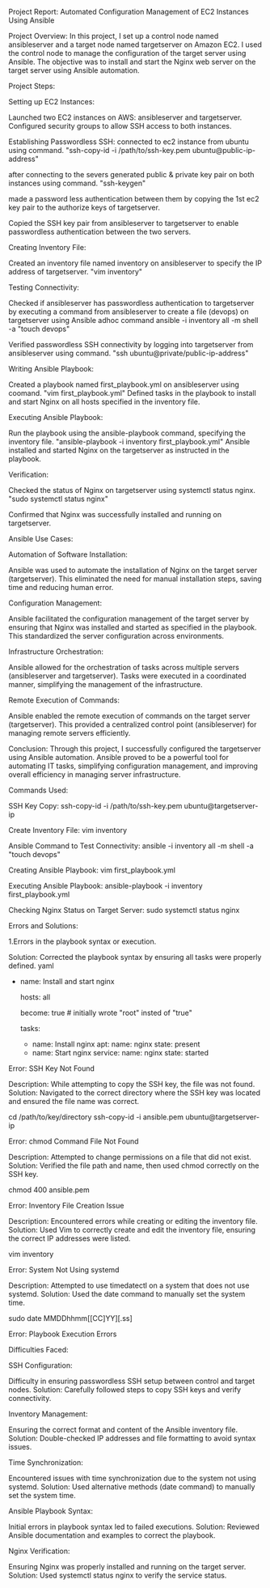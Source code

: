 Project Report: Automated Configuration Management of EC2 Instances Using Ansible

Project Overview:
In this project, I set up a control node named ansibleserver and a target node named targetserver on Amazon EC2. I used the control node to manage the configuration of the target server using Ansible. The objective was to install and start the Nginx web server on the target server using Ansible automation.

Project Steps:

Setting up EC2 Instances:

Launched two EC2 instances on AWS: ansibleserver and targetserver.
Configured security groups to allow SSH access to both instances.

Establishing Passwordless SSH:
connected to ec2 instance from ubuntu using command.
"ssh-copy-id -i /path/to/ssh-key.pem ubuntu@public-ip-address"

after connecting to the severs generated public & private key pair on both instances using command.
"ssh-keygen"

made a password less authentication between them by copying the 1st ec2 key pair to the authorize keys of targetserver.

Copied the SSH key pair from ansibleserver to targetserver to enable passwordless authentication between the two servers.

Creating Inventory File:

Created an inventory file named inventory on ansibleserver to specify the IP address of targetserver.
"vim inventory"

Testing Connectivity:

Checked if ansibleserver has passwordless authentication to targetserver by executing a command from ansibleserver to create a file (devops) on targetserver using Ansible adhoc command
ansible -i inventory all -m shell -a "touch devops"

Verified passwordless SSH connectivity by logging into targetserver from ansibleserver using command.
"ssh ubuntu@private/public-ip-address"

Writing Ansible Playbook:

Created a playbook named first_playbook.yml on ansibleserver using coomand.
"vim first_playbook.yml"
Defined tasks in the playbook to install and start Nginx on all hosts specified in the inventory file.

Executing Ansible Playbook:

Run the playbook using the ansible-playbook command, specifying the inventory file.
"ansible-playbook -i inventory first_playbook.yml"
Ansible installed and started Nginx on the targetserver as instructed in the playbook.

Verification:

Checked the status of Nginx on targetserver using systemctl status nginx.
"sudo systemctl status nginx"

Confirmed that Nginx was successfully installed and running on targetserver.

Ansible Use Cases:

Automation of Software Installation:

Ansible was used to automate the installation of Nginx on the target server (targetserver). This eliminated the need for manual installation steps, saving time and reducing human error.

Configuration Management:

Ansible facilitated the configuration management of the target server by ensuring that Nginx was installed and started as specified in the playbook. This standardized the server configuration across environments.

Infrastructure Orchestration:

Ansible allowed for the orchestration of tasks across multiple servers (ansibleserver and targetserver). Tasks were executed in a coordinated manner, simplifying the management of the infrastructure.

Remote Execution of Commands:

Ansible enabled the remote execution of commands on the target server (targetserver). This provided a centralized control point (ansibleserver) for managing remote servers efficiently.

Conclusion:
Through this project, I successfully configured the targetserver using Ansible automation. Ansible proved to be a powerful tool for automating IT tasks, simplifying configuration management, and improving overall efficiency in managing server infrastructure.

Commands Used:

SSH Key Copy:
ssh-copy-id -i /path/to/ssh-key.pem ubuntu@targetserver-ip

Create Inventory File:
vim inventory

Ansible Command to Test Connectivity:
ansible -i inventory all -m shell -a "touch devops"

Creating Ansible Playbook:
vim first_playbook.yml

Executing Ansible Playbook:
ansible-playbook -i inventory first_playbook.yml

Checking Nginx Status on Target Server:
sudo systemctl status nginx


Errors and Solutions:

1.Errors in the playbook syntax or execution.

Solution: Corrected the playbook syntax by ensuring all tasks were properly defined.
yaml


- name: Install and start nginx
  
  hosts: all
  
  become: true # initially wrote "root" insted of "true"

  tasks:
    - name: Install nginx
      apt:
        name: nginx
        state: present
    - name: Start nginx
      service:
        name: nginx
        state: started
      
Error: SSH Key Not Found

Description: While attempting to copy the SSH key, the file was not found.
Solution: Navigated to the correct directory where the SSH key was located and ensured the file name was correct.

cd /path/to/key/directory
ssh-copy-id -i ansible.pem ubuntu@targetserver-ip

Error: chmod Command File Not Found

Description: Attempted to change permissions on a file that did not exist.
Solution: Verified the file path and name, then used chmod correctly on the SSH key.

chmod 400 ansible.pem

Error: Inventory File Creation Issue

Description: Encountered errors while creating or editing the inventory file.
Solution: Used Vim to correctly create and edit the inventory file, ensuring the correct IP addresses were listed.

vim inventory

Error: System Not Using systemd

Description: Attempted to use timedatectl on a system that does not use systemd.
Solution: Used the date command to manually set the system time.

sudo date MMDDhhmm[[CC]YY][.ss]

Error: Playbook Execution Errors


Difficulties Faced:

SSH Configuration:

Difficulty in ensuring passwordless SSH setup between control and target nodes.
Solution: Carefully followed steps to copy SSH keys and verify connectivity.

Inventory Management:

Ensuring the correct format and content of the Ansible inventory file.
Solution: Double-checked IP addresses and file formatting to avoid syntax issues.

Time Synchronization:

Encountered issues with time synchronization due to the system not using systemd.
Solution: Used alternative methods (date command) to manually set the system time.

Ansible Playbook Syntax:

Initial errors in playbook syntax led to failed executions.
Solution: Reviewed Ansible documentation and examples to correct the playbook.

Nginx Verification:

Ensuring Nginx was properly installed and running on the target server.
Solution: Used systemctl status nginx to verify the service status.
